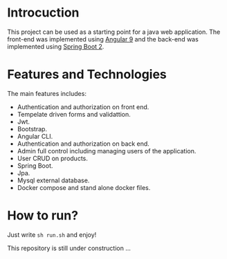 # Introcuction
This project can be used as a starting point for a java web application.
The front-end was implemented using [Angular 9](https://angular.io/) and the back-end was implemented using [Spring Boot 2](https://spring.io/projects/spring-boot).

# Features and Technologies
The main features includes:
- Authentication and authorization on front end.
- Tempelate driven forms and validattion.
- Jwt.
- Bootstrap.
- Angular CLI.
- Authentication and authorization on back end.
- Admin full control including managing users of the application.
- User CRUD on products.
- Spring Boot.
- Jpa.
- Mysql external database.
- Docker compose and stand alone docker files.

# How to run?
Just write `sh run.sh` and enjoy!


This repository is still under construction ...
